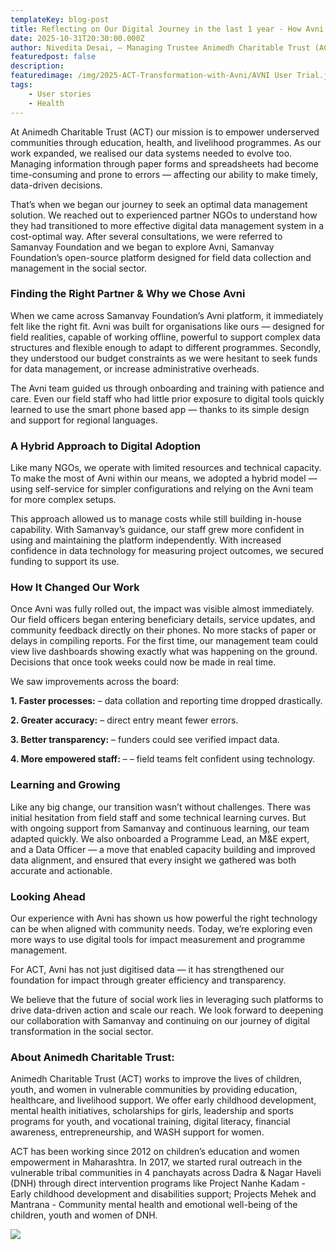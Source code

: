 ```yaml
---
templateKey: blog-post
title: Reflecting on Our Digital Journey in the last 1 year - How Avni Helped Us Transform Field Data at Animedh Charitable Trust
date: 2025-10-31T20:30:00.000Z
author: Nivedita Desai, – Managing Trustee Animedh Charitable Trust (ACT)
featuredpost: false
description: 
featuredimage: /img/2025-ACT-Transformation-with-Avni/AVNI User Trial.jpeg
tags:
    - User stories
    - Health
---
```


At Animedh Charitable Trust (ACT) our mission is to empower underserved communities through education, health, and livelihood programmes. As our work expanded, we realised our data systems needed to evolve too.
Managing information through paper forms and spreadsheets had become time-consuming and prone to errors — affecting our ability to make timely, data-driven decisions.

That’s when we began our journey to seek an optimal data management solution. We reached out to experienced partner NGOs  to understand how they had transitioned to more effective digital data management system in a cost-optimal way.
After several consultations, we were referred to Samanvay Foundation and we began to explore Avni, Samanvay Foundation’s open-source platform designed for field data collection and management in the social sector.

### Finding the Right Partner & Why we Chose Avni

When we came across Samanvay Foundation’s Avni platform, it immediately felt like the right fit.
Avni was built for organisations like ours — designed for field realities, capable of working offline, powerful to support complex data structures and flexible enough to adapt to different programmes.
Secondly, they understood our budget constraints as we were hesitant to seek funds for data management, or increase administrative overheads.

The Avni team guided us through onboarding and training with patience and care. Even our field staff who had little prior exposure to digital tools quickly learned to use the smart phone based app — thanks to its simple design and support for regional languages.

### A Hybrid Approach to Digital Adoption

Like many NGOs, we operate with limited resources and technical capacity. To make the most of Avni within our means, we adopted a hybrid model — using self-service for simpler configurations and relying on the Avni team for more complex setups.

This approach allowed us to manage costs while still building in-house capability. With Samanvay’s guidance, our staff grew more confident in using and maintaining the platform independently.
With increased confidence in data technology for measuring project outcomes, we secured funding to support its use.

### How It Changed Our Work

Once Avni was fully rolled out, the impact was visible almost immediately. Our field officers began entering beneficiary details, service updates, and community feedback directly on their phones.
No more stacks of paper or delays in compiling reports.
For the first time, our management team could view live dashboards showing exactly what was happening on the ground.
Decisions that once took weeks could now be made in real time.

We saw improvements across the board:

**1. Faster processes:** – data collation and reporting time dropped drastically.

**2. Greater accuracy:** – direct entry meant fewer errors.

**3. Better transparency:** – funders could see verified impact data.

**4. More empowered staff:** – – field teams felt confident using technology.

### Learning and Growing

Like any big change, our transition wasn’t without challenges. There was initial hesitation from field staff and some technical learning curves.
But with ongoing support from Samanvay and continuous learning, our team adapted quickly.
We also onboarded a Programme Lead, an M&E expert, and a Data Officer — a move that enabled capacity building and improved data alignment, and ensured that every insight we gathered was both accurate and actionable.

### Looking Ahead

Our experience with Avni has shown us how powerful the right technology can be when aligned with community needs. Today, we’re exploring even more ways to use digital tools for impact measurement and programme management.

For ACT, Avni has not just digitised data — it has strengthened our foundation for impact through greater efficiency and transparency.

We believe that the future of social work lies in leveraging such platforms to drive data-driven action and scale our reach.
We look forward to deepening our collaboration with Samanvay and continuing on our journey of digital transformation in the social sector.

### About Animedh Charitable Trust:

Animedh Charitable Trust (ACT) works to improve the lives of children, youth, and women in vulnerable communities by providing education, healthcare, and livelihood support.
We offer early childhood development, mental health initiatives, scholarships for girls, leadership and sports programs for youth, and vocational training, digital literacy, financial awareness, entrepreneurship, and WASH support for women.

ACT has been working since 2012 on children’s education and women empowerment in Maharashtra.
In 2017, we started rural outreach in the vulnerable tribal communities in 4 panchayats across Dadra & Nagar Haveli (DNH) through direct intervention programs like Project Nanhe Kadam - Early childhood development and disabilities support; Projects Mehek and Mantrana - Community mental health and emotional well-being of the children, youth and women of DNH.


<img src="/img/2025-10-30-avni-launchpad-announcement/act_field_pic.png"/>

<br><br>
